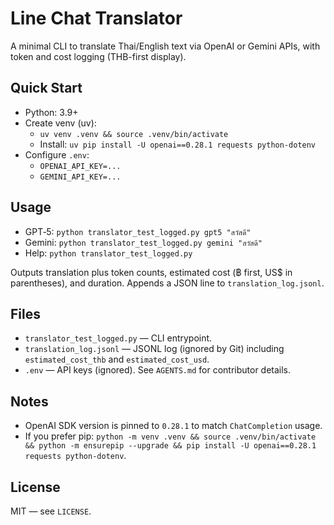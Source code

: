 # Line Chat Translator

A minimal CLI to translate Thai/English text via OpenAI or Gemini APIs, with token and cost logging (THB-first display).

## Quick Start
- Python: 3.9+
- Create venv (uv):
  - `uv venv .venv && source .venv/bin/activate`
  - Install: `uv pip install -U openai==0.28.1 requests python-dotenv`
- Configure `.env`:
  - `OPENAI_API_KEY=...`
  - `GEMINI_API_KEY=...`

## Usage
- GPT‑5: `python translator_test_logged.py gpt5 "สวัสดี"`
- Gemini: `python translator_test_logged.py gemini "สวัสดี"`
- Help: `python translator_test_logged.py`

Outputs translation plus token counts, estimated cost (฿ first, US$ in parentheses), and duration. Appends a JSON line to `translation_log.jsonl`.

## Files
- `translator_test_logged.py` — CLI entrypoint.
- `translation_log.jsonl` — JSONL log (ignored by Git) including `estimated_cost_thb` and `estimated_cost_usd`.
- `.env` — API keys (ignored). See `AGENTS.md` for contributor details.

## Notes
- OpenAI SDK version is pinned to `0.28.1` to match `ChatCompletion` usage.
- If you prefer pip: `python -m venv .venv && source .venv/bin/activate && python -m ensurepip --upgrade && pip install -U openai==0.28.1 requests python-dotenv`.

## License
MIT — see `LICENSE`.
